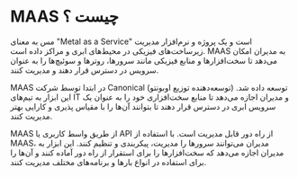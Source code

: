 # MAAS چیست ؟

مس به معنای "Metal as a Service" است و یک پروژه و نرم‌افزار مدیریت زیرساخت‌های فیزیکی در محیط‌های ابری و مراکز داده است. MAAS به مدیران امکان می‌دهد تا سخت‌افزارها و منابع فیزیکی مانند سرورها، روترها و سوئیچ‌ها را به عنوان سرویس در دسترس قرار دهند و مدیریت کنند.

MAAS در ابتدا توسط شرکت Canonical (توسعه‌دهنده توزیع اوبونتو) توسعه داده شد. این ابزار به تیم‌های IT و مدیران اجازه می‌دهد تا منابع سخت‌افزاری خود را به عنوان یک سرویس ابری در دسترس قرار دهند تا بتوانند آن‌ها را با مقیاس پذیری و کارایی بهتر مدیریت کنند.

MAAS از طریق واسط کاربری یا API از راه دور قابل مدیریت است. با استفاده از MAAS، مدیران می‌توانند سرورها را مدیریت، پیکربندی و تنظیم کنند. این ابزار به مدیران اجازه می‌دهد که سخت‌افزارها را برای استقرار از راه دور آماده کنند و آن‌ها را برای استفاده در انواع بارها و برنامه‌های مختلف مدیریت کنند.


